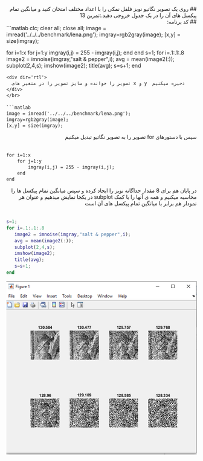 <div dir='rtl'>
## روی یک تصویر نگاتیو نویز فلفل نمکی را با اعداد مختلف امتحان کنید و میانگین تمام پیکسل های آن را در یک جدول خروجی دهید.:تمرین 13 </br>
## کد برنامه: </br>
</div>
```matlab
clc;
clear all;
close all;
image = imread('../../../benchmark/lena.png');
imgray=rgb2gray(image);
[x,y] = size(imgray);

for i=1:x
    for j=1:y
        imgray(i,j) = 255 - imgray(i,j);
    end
end
s=1;
for i=.1:.1:.8
   image2 = imnoise(imgray,"salt & pepper",i);
   avg = mean(image2(:));
   subplot(2,4,s);
   imshow(image2);
   title(avg);
   s=s+1;
end

```
<div dir='rtl'>
  تصویر را خوانده و سایز تصویر را در متغیر های x و y  ذخیره میکنیم
</div>
</br>

```matlab
image = imread('../../../benchmark/lena.png');
imgray=rgb2gray(image);
[x,y] = size(imgray);
```

<div dir='rtl'>
  سپس با دستورهای for تصویر را به تصویر نگاتیو تبدیل میکنیم
</div>
</br>

```
for i=1:x
    for j=1:y
        imgray(i,j) = 255 - imgray(i,j);
    end
end

```

<div dir='rtl'>
  در پایان هم برای 8 مقدار جداگانه نویز را ایجاد کرده و سپس میانگین تمام پیکسل ها را محاسبه میکنیم و همه ی آنها را با کمک subplot در یکجا نمایش میدهیم و عنوان هر نمودار هم برابر با میانگین تمام پیکسل های آن است
</div>
</br>

```matlab
s=1;
for i=.1:.1:.8
   image2 = imnoise(imgray,"salt & pepper",i);
   avg = mean(image2(:));
   subplot(2,4,s);
   imshow(image2);
   title(avg);
   s=s+1;
end

```

![Image of Yaktocat](Resulte.PNG)
